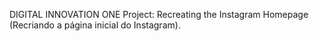 DIGITAL INNOVATION ONE Project:
Recreating the Instagram Homepage (Recriando a página inicial do Instagram).